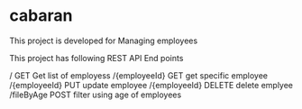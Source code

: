 # cabaran

This project is developed for Managing employees

This project has following REST API End points

/    GET  Get list of employess
/{employeeId}  GET get specific employee
/{employeeId}  PUT update employee
/{employeeId}  DELETE delete emplyee
/fileByAge     POST filter using age of employees